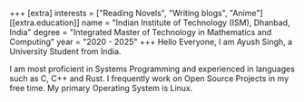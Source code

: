 +++
[extra]
interests = ["Reading Novels", "Writing blogs", "Anime"]
[[extra.education]]
name = "Indian Institute of Technology (ISM), Dhanbad, India"
degree = "Integrated Master of Technology in Mathematics and Computing"
year = "2020 - 2025"
+++
Hello Everyone, I am Ayush Singh, a University Student from India.

I am most proficient in Systems Programming and experienced in languages such as C, C++ and Rust. I frequently work on Open Source Projects in my free time. My primary Operating System is Linux.